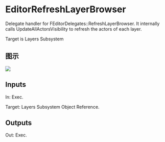 # EditorRefreshLayerBrowser

Delegate handler for FEditorDelegates::RefreshLayerBrowser. It internally calls UpdateAllActorsVisibility to refresh the actors of each layer.

Target is Layers Subsystem

## 图示

![]($-20221218-19374645.png)

## Inputs

In: Exec.

Target: Layers Subsystem Object Reference.  

## Outputs

Out: Exec.

